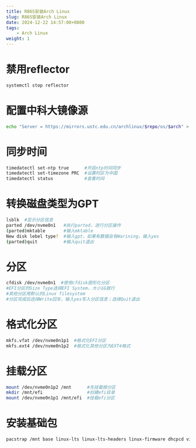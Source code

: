 ```yaml
---
title: R86S安装Arch Linux
slug: R86S安装Arch Linux
date: 2024-12-22 14:57:00+0800
tags:
    - Arch Linux
weight: 1       
---
```


# 禁用reflector
```bash
systemctl stop reflector
```

# 配置中科大镜像源
```bash
echo "Server = https://mirrors.ustc.edu.cn/archlinux/$repo/os/$arch" > /etc/pacman.d/mirrorlist
```

# 同步时间
```bash
timedatectl set-ntp true      #开启ntp时间同步
timedatectl set-timezone PRC  #设置时区为中国
timedatectl status            #查看时间
```

# 转换磁盘类型为GPT
```bash
lsblk  #显示分区信息
parted /dev/nvme0n1   #执行parted，进行分区操作
(parted)mktable       #输入mktable
New disk lebel type?  #输入gpt，如果有数据会有Warining，输入yes
(parted)quit          #输入quit退出
```

# 分区
```bash
cfdisk /dev/nvme0n1  #使用cfdisk图形化分区
#EFI分区的Size Type选择EFI System，大小1G就行
#其他分区用默认的Linux filesystem
#分区完成后选择Write回车，输入yes写入分区信息；选择Quit退出
```

# 格式化分区
```bash
mkfs.vfat /dev/nvme0n1p1  #格式化EFI分区
mkfs.ext4 /dev/nvme0n1p2  #格式化其他分区为EXT4格式
```

# 挂载分区
```bash
mount /dev/nvme0n1p2 /mnt      #先挂载根分区
mkdir /mnt/efi                 #创建efi目录
mount /dev/nvme0n1p1 /mnt/efi  #挂载efi分区
```

# 安装基础包
```bash
pacstrap /mnt base linux-lts linux-lts-headers linux-firmware dhcpcd vim bash-completion #这里使用lts内核，有无线网卡加上iwd
```
